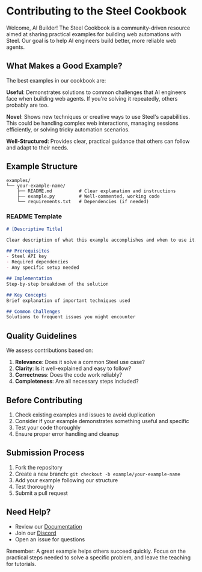 # Contributing to the Steel Cookbook

Welcome, AI Builder! The Steel Cookbook is a community-driven resource aimed at sharing practical examples for building web automations with Steel. Our goal is to help AI engineers build better, more reliable web agents.

## What Makes a Good Example?

The best examples in our cookbook are:

**Useful**: Demonstrates solutions to common challenges that AI engineers face when building web agents. If you're solving it repeatedly, others probably are too.

**Novel**: Shows new techniques or creative ways to use Steel's capabilities. This could be handling complex web interactions, managing sessions efficiently, or solving tricky automation scenarios.

**Well-Structured**: Provides clear, practical guidance that others can follow and adapt to their needs.

## Example Structure

```
examples/
└── your-example-name/
    ├── README.md          # Clear explanation and instructions
    ├── example.py         # Well-commented, working code
    └── requirements.txt   # Dependencies (if needed)
```

### README Template
```markdown
# [Descriptive Title]

Clear description of what this example accomplishes and when to use it.

## Prerequisites
- Steel API key
- Required dependencies
- Any specific setup needed

## Implementation
Step-by-step breakdown of the solution

## Key Concepts
Brief explanation of important techniques used

## Common Challenges
Solutions to frequent issues you might encounter
```

## Quality Guidelines

We assess contributions based on:

1. **Relevance**: Does it solve a common Steel use case?
2. **Clarity**: Is it well-explained and easy to follow?
3. **Correctness**: Does the code work reliably?
4. **Completeness**: Are all necessary steps included?

## Before Contributing

1. Check existing examples and issues to avoid duplication
2. Consider if your example demonstrates something useful and specific
3. Test your code thoroughly
4. Ensure proper error handling and cleanup

## Submission Process

1. Fork the repository
2. Create a new branch: `git checkout -b example/your-example-name`
3. Add your example following our structure
4. Test thoroughly
5. Submit a pull request

## Need Help?

- Review our [Documentation](https://docs.steel.dev)
- Join our [Discord](https://discord.gg/steel-dev)
- Open an issue for questions

Remember: A great example helps others succeed quickly. Focus on the practical steps needed to solve a specific problem, and leave the teaching for tutorials.